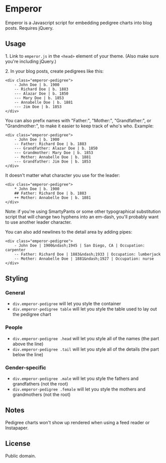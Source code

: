 # Emperor

Emperor is a Javascript script for embedding pedigree charts into blog posts. Requires jQuery.

## Usage

1\. Link to `emperor.js` in the `<head>` element of your theme. (Also make sure you're including jQuery.)

2\. In your blog posts, create pedigrees like this:

	<div class="emperor-pedigree">
		- John Doe | b. 1900
		-- Richard Doe | b. 1883
		--- Alazar Doe | b. 1850
		--- Mary Doe | b. 1853
		-- Annabelle Doe | b. 1881
		--- Jim Doe | b. 1853
	</div>

You can also prefix names with "Father:", "Mother:", "Grandfather:", or "Grandmother:", to make it easier to keep track of who's who. Example:

	<div class="emperor-pedigree">
		- John Doe | b. 1900
		-- Father: Richard Doe | b. 1883
		--- Grandfather: Alazar Doe | b. 1850
		--- Grandmother: Mary Doe | b. 1853
		-- Mother: Annabelle Doe | b. 1881
		--- Grandfather: Jim Doe | b. 1853
	</div>

It doesn't matter what character you use for the leader:

	<div class="emperor-pedigree">
		* John Doe | b. 1900
		## Father: Richard Doe | b. 1883
		++ Mother: Annabelle Doe | b. 1881
	</div>

Note: if you're using SmartyPants or some other typographical substitution script that will change two hyphens into an em-dash, you'll probably want to use another leader character.

You can also add newlines to the detail area by adding pipes:

	<div class="emperor-pedigree">
		- John Doe | 1900&ndash;1945 | San Diego, CA | Occupation: carpenter
		-- Father: Richard Doe | 1883&ndash;1933 | Occupation: lumberjack
		-- Mother: Annabelle Doe | 1881&ndash;1927 | Occupation: nurse
	</div>

## Styling

### General

* `div.emperor-pedigree` will let you style the container
* `div.emperor-pedigree table` will let you style the table used to lay out the pedigree chart

### People

* `div.emperor-pedigree .head` will let you style all of the names (the part above the line)
* `div.emperor-pedigree .tail` will let you style all of the details (the part below the line)

### Gender-specific

* `div.emperor-pedigree .male` will let you style the fathers and grandfathers (not the root)
* `div.emperor-pedigree .female` will let you style the mothers and grandmothers (not the root)

## Notes

Pedigree charts won't show up rendered when using a feed reader or Instapaper.

## License

Public domain.
